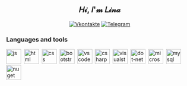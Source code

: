 
<div id="header" align="center">
  <h2>𝐻𝒾, 𝐼'𝓂 𝐿𝒾𝓃𝒶 </h2>
</div>

<div id="socials" align="center"  text-decoration="none;">
  
  <a href="https://vk.com/chebupelkaaa"> <img src="https://img.shields.io/badge/Vkontakte-blue?style=for-the-badge&logo=vk&logoColor=white" alt="Vkontakte"/></a>
  <a href="https://t.me/alinagrin0"> <img src="https://img.shields.io/badge/Telegram-blue?style=for-the-badge&logo=telegram&logoColor=white" alt="Telegram"/></a>
  
</div>

### Languages and tools
<img src="https://cdn.jsdelivr.net/gh/devicons/devicon/icons/javascript/javascript-original.svg" title="js" width="40" height="40"/>&nbsp;
<img src="https://cdn.jsdelivr.net/gh/devicons/devicon/icons/html5/html5-original.svg" title="html" width="40" height="40"/>&nbsp;
<img src="https://cdn.jsdelivr.net/gh/devicons/devicon/icons/css3/css3-original.svg" title="css" width="40" height="40"/>&nbsp;
<img src="https://cdn.jsdelivr.net/gh/devicons/devicon/icons/bootstrap/bootstrap-original.svg" title="bootstrap" width="40" height="40"/>&nbsp;
<img src="https://cdn.jsdelivr.net/gh/devicons/devicon/icons/vscode/vscode-original.svg" title="vscode" width="40" height="40"/>&nbsp;
<img src="https://cdn.jsdelivr.net/gh/devicons/devicon/icons/csharp/csharp-original.svg" title="csharp" width="40" height="40"/>&nbsp;
<img src="https://cdn.jsdelivr.net/gh/devicons/devicon/icons/visualstudio/visualstudio-original.svg" title="visualstudio" width="40" height="40"/>&nbsp;
<img src="https://cdn.jsdelivr.net/gh/devicons/devicon/icons/dot-net/dot-net-original.svg" title="dot-net" width="40" height="40"/>&nbsp;
<img src="https://cdn.jsdelivr.net/gh/devicons/devicon/icons/microsoftsqlserver/microsoftsqlserver-original.svg" title="microsoftsqlserver" width="40" height="40"/>&nbsp;
<img src="https://cdn.jsdelivr.net/gh/devicons/devicon/icons/mysql/mysql-original.svg" title="mysql" width="40" height="40"/>&nbsp;
<img src="https://cdn.jsdelivr.net/gh/devicons/devicon/icons/nuget/nuget-original.svg" title="nuget" width="40" height="40"/>&nbsp;


